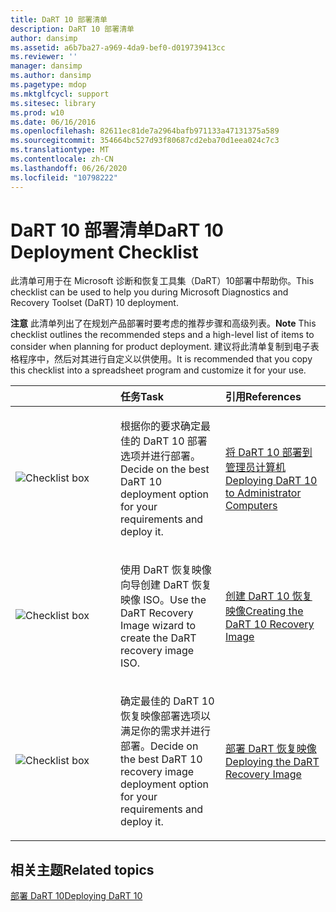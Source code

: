 ```yaml
---
title: DaRT 10 部署清单
description: DaRT 10 部署清单
author: dansimp
ms.assetid: a6b7ba27-a969-4da9-bef0-d019739413cc
ms.reviewer: ''
manager: dansimp
ms.author: dansimp
ms.pagetype: mdop
ms.mktglfcycl: support
ms.sitesec: library
ms.prod: w10
ms.date: 06/16/2016
ms.openlocfilehash: 82611ec81de7a2964bafb971133a47131375a589
ms.sourcegitcommit: 354664bc527d93f80687cd2eba70d1eea024c7c3
ms.translationtype: MT
ms.contentlocale: zh-CN
ms.lasthandoff: 06/26/2020
ms.locfileid: "10798222"
---
```

# <span data-ttu-id="384f5-103">DaRT 10 部署清单</span><span class="sxs-lookup"><span data-stu-id="384f5-103">DaRT 10 Deployment Checklist</span></span>


<span data-ttu-id="384f5-104">此清单可用于在 Microsoft 诊断和恢复工具集（DaRT）10部署中帮助你。</span><span class="sxs-lookup"><span data-stu-id="384f5-104">This checklist can be used to help you during Microsoft Diagnostics and Recovery Toolset (DaRT) 10 deployment.</span></span>

<span data-ttu-id="384f5-105">**注意** 此清单列出了在规划产品部署时要考虑的推荐步骤和高级列表。</span><span class="sxs-lookup"><span data-stu-id="384f5-105">**Note** This checklist outlines the recommended steps and a high-level list of items to consider when planning for product deployment.</span></span> <span data-ttu-id="384f5-106">建议将此清单复制到电子表格程序中，然后对其进行自定义以供使用。</span><span class="sxs-lookup"><span data-stu-id="384f5-106">It is recommended that you copy this checklist into a spreadsheet program and customize it for your use.</span></span>

 

<table>
<colgroup>
<col width="33%" />
<col width="33%" />
<col width="33%" />
</colgroup>
<thead>
<tr class="header">
<th align="left"></th>
<th align="left"><span data-ttu-id="384f5-107">任务</span><span class="sxs-lookup"><span data-stu-id="384f5-107">Task</span></span></th>
<th align="left"><span data-ttu-id="384f5-108">引用</span><span class="sxs-lookup"><span data-stu-id="384f5-108">References</span></span></th>
</tr>
</thead>
<tbody>
<tr class="odd">
<td align="left"><img src="images/checklistbox.gif" alt="Checklist box" /></td>
<td align="left"><p><span data-ttu-id="384f5-109">根据你的要求确定最佳的 DaRT 10 部署选项并进行部署。</span><span class="sxs-lookup"><span data-stu-id="384f5-109">Decide on the best DaRT 10 deployment option for your requirements and deploy it.</span></span></p></td>
<td align="left"><p><a href="deploying-dart-10-to-administrator-computers.md" data-raw-source="[Deploying DaRT 10 to Administrator Computers](deploying-dart-10-to-administrator-computers.md)"><span data-ttu-id="384f5-110">将 DaRT 10 部署到管理员计算机</span><span class="sxs-lookup"><span data-stu-id="384f5-110">Deploying DaRT 10 to Administrator Computers</span></span></a></p></td>
</tr>
<tr class="even">
<td align="left"><img src="images/checklistbox.gif" alt="Checklist box" /></td>
<td align="left"><p><span data-ttu-id="384f5-111">使用 DaRT 恢复映像向导创建 DaRT 恢复映像 ISO。</span><span class="sxs-lookup"><span data-stu-id="384f5-111">Use the DaRT Recovery Image wizard to create the DaRT recovery image ISO.</span></span></p></td>
<td align="left"><p><a href="creating-the-dart-10-recovery-image.md" data-raw-source="[Creating the DaRT 10 Recovery Image](creating-the-dart-10-recovery-image.md)"><span data-ttu-id="384f5-112">创建 DaRT 10 恢复映像</span><span class="sxs-lookup"><span data-stu-id="384f5-112">Creating the DaRT 10 Recovery Image</span></span></a></p></td>
</tr>
<tr class="odd">
<td align="left"><img src="images/checklistbox.gif" alt="Checklist box" /></td>
<td align="left"><p><span data-ttu-id="384f5-113">确定最佳的 DaRT 10 恢复映像部署选项以满足你的需求并进行部署。</span><span class="sxs-lookup"><span data-stu-id="384f5-113">Decide on the best DaRT 10 recovery image deployment option for your requirements and deploy it.</span></span></p></td>
<td align="left"><p><a href="deploying-the-dart-recovery-image-dart-10.md" data-raw-source="[Deploying the DaRT Recovery Image](deploying-the-dart-recovery-image-dart-10.md)"><span data-ttu-id="384f5-114">部署 DaRT 恢复映像</span><span class="sxs-lookup"><span data-stu-id="384f5-114">Deploying the DaRT Recovery Image</span></span></a></p></td>
</tr>
</tbody>
</table>

 

## <span data-ttu-id="384f5-115">相关主题</span><span class="sxs-lookup"><span data-stu-id="384f5-115">Related topics</span></span>


[<span data-ttu-id="384f5-116">部署 DaRT 10</span><span class="sxs-lookup"><span data-stu-id="384f5-116">Deploying DaRT 10</span></span>](deploying-dart-10.md)

 

 





